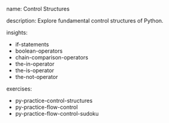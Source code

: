 name: Control Structures

description: Explore fundamental control structures of Python.

insights:
  - if-statements
  - boolean-operators
  - chain-comparison-operators
  - the-in-operator
  - the-is-operator
  - the-not-operator

exercises:
  - py-practice-control-structures
  - py-practice-flow-control
  - py-practice-flow-control-sudoku
 
